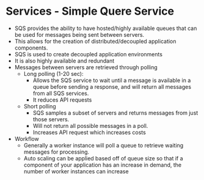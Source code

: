# Services - Simple Quere Service
- SQS provides the ability to have hosted/highly available queues that can be used for messages being sent between servers.
- This allows for the creation of distributed/decoupled application components.
- SQS is used to create decoupled application environments
- It is also highly available and redundant
- Messages between servers are retrieved through polling
  - Long polling (1-20 sec):
    - Allows the SQS service to wait until a message is available in a queue before sending a response, and will return all messages from all SQS services.
    - It reduces API requests
  - Short polling
    - SQS samples a subset of servers and returns messages from just those servers.
    - Will not return all possible messages in a poll.
    - Increases API request which increases costs
- Workflow
  - Generally a worker instance will poll a queue to retrieve waiting messages for processing.
  - Auto scaling can be applied based off of queue size so that if a component of your application has an increase in demand, the number of worker instances can increase